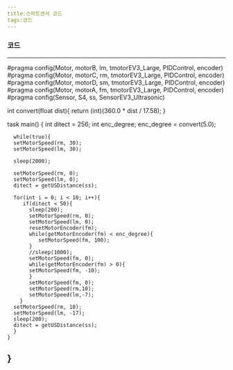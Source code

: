 ```yaml
---
title:스마트센서 코드
tags:코드
---
```


### 코드


------------------------------------------------------------------------------------------------
   #pragma config(Motor, motorB, lm, tmotorEV3_Large, PIDControl, encoder)
   #pragma config(Motor, motorC, rm, tmotorEV3_Large, PIDControl, encoder)
   #pragma config(Motor, motorD, sm, tmotorEV3_Large, PIDControl, encoder)
   #pragma config(Motor, motorA, fm, tmotorEV3_Large, PIDControl, encoder)
   #pragma config(Sensor, S4, ss, SensorEV3_Ultrasonic)

   int convert(float dist){
      return (int)(360.0 * dist / 17.58);
   }

   task main()
   {
      int ditect = 256;
      int enc_degree;
      enc_degree = convert(5.0);
   
      while(true){
      setMotorSpeed(rm, 30);
      setMotorSpeed(lm, 30);
      
      sleep(2000);
      
      setMotorSpeed(rm, 0);
      setMotorSpeed(lm, 0);
      ditect = getUSDistance(ss);
      
      for(int i = 0; i < 10; i++){
         if(ditect < 50){
           sleep(200);
           setMotorSpeed(rm, 0);
           setMotorSpeed(lm, 0);
           resetMotorEncoder(fm);
           while(getMotorEncoder(fm) < enc_degree){
              setMotorSpeed(fm, 100);
           }
           //sleep(1000);
           setMotorSpeed(fm, 0);
           while(getMotorEncoder(fm) > 0){
           setMotorSpeed(fm, -10);
           }
           setMotorSpeed(fm, 0);
           setMotorSpeed(rm,10);
           setMotorSpeed(lm,-7);
        }
      setMotorSpeed(rm, 10);
      setMotorSpeed(lm, -17);
      sleep(200);
      ditect = getUSDistance(ss);
      }
    }
   }
------------------------------------------------------------------------------------------------
